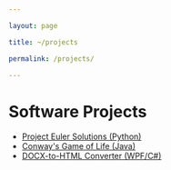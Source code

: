 ```yaml
---

layout: page

title: ~/projects

permalink: /projects/

---
```


# Software Projects

* [Project Euler Solutions (Python)](https://github.com/M4TT0CK/Project-Euler)
* [Conway's Game of Life (Java)](https://github.com/M4TT0CK/Game-Of-Life)
* [DOCX-to-HTML Converter (WPF/C#)](https://github.com/M4TT0CK/DOCX-to-HTML)